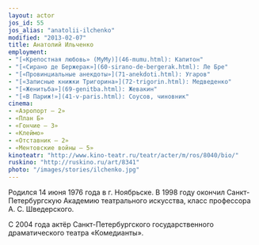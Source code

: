 ```yaml
---
layout: actor
jos_id: 55
jos_alias: "anatolii-ilchenko"
modified: "2013-02-07"
title: Анатолий Ильченко
employment:
- "[«Крепостная любовь» (МуМу)](46-mumu.html): Капитон"
- "[«Сирано де Бержерак»](60-sirano-de-bergerak.html): Ле Бре"
- "[«Провинциальные анекдоты»](71-anekdoti.html): Угаров"
- "[«Записные книжки Тригорина»](72-trigorin.html): Медведенко"
- "[«Женитьба»](69-genitba.html): Жевакин"
- "[«В Париж!»](41-v-paris.html): Соусов, чиновник"
cinema:
- «Аэропорт — 2»
- «План Б»
- «Гончие — 3»
- «Клеймо»
- «Отставник — 2»
- «Ментовские войны — 5»
kinoteatr: "http://www.kino-teatr.ru/teatr/acter/m/ros/8040/bio/"
ruskino: "http://ruskino.ru/art/8341"
photo: "/images/stories/ilchenko.jpg"
---
```


Родился 14 июня 1976 года в г. Ноябрьске. В 1998 году окончил Санкт-Петербургскую Академию театрального искусства, класс профессора А. С. Шведерского.

С 2004 года актёр Санкт-Петербургского государственного драматического театра «Комедианты».